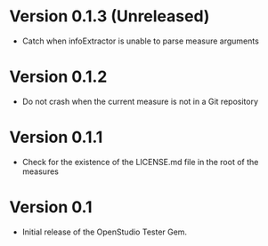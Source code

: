 # Version 0.1.3 (Unreleased)

* Catch when infoExtractor is unable to parse measure arguments

# Version 0.1.2

* Do not crash when the current measure is not in a Git repository

# Version 0.1.1

* Check for the existence of the LICENSE.md file in the root of the measures

# Version 0.1

* Initial release of the OpenStudio Tester Gem.
